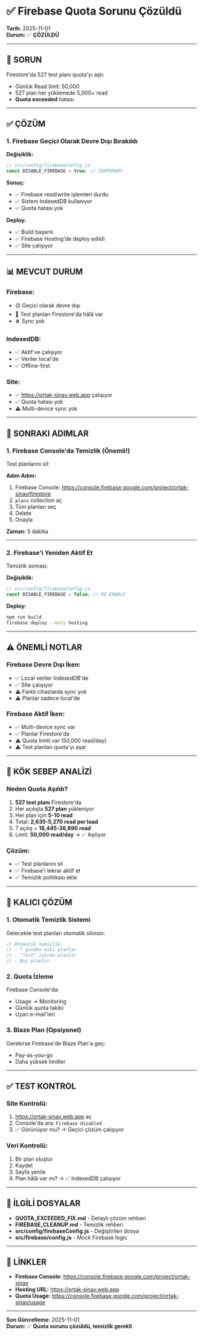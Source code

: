 # ✅ Firebase Quota Sorunu Çözüldü

**Tarih:** 2025-11-01  
**Durum:** ✅ **ÇÖZÜLDÜ**

---

## 🚨 SORUN

Firestore'da 527 test planı quota'yı aştı:
- Günlük Read limit: 50,000
- 527 plan her yüklemede 5,000+ read
- **Quota exceeded** hatası

---

## ✅ ÇÖZÜM

### **1. Firebase Geçici Olarak Devre Dışı Bırakıldı**

**Değişiklik:**
```javascript
// src/config/firebaseConfig.js
const DISABLE_FIREBASE = true; // TEMPORARY
```

**Sonuç:**
- ✅ Firebase read/write işlemleri durdu
- ✅ Sistem IndexedDB kullanıyor
- ✅ Quota hatası yok

**Deploy:**
- ✅ Build başarılı
- ✅ Firebase Hosting'de deploy edildi
- ✅ Site çalışıyor

---

## 📊 MEVCUT DURUM

### **Firebase:**
- 🟡 Geçici olarak devre dışı
- 🔧 Test planları Firestore'da hâlâ var
- ⏸️ Sync yok

### **IndexedDB:**
- ✅ Aktif ve çalışıyor
- ✅ Veriler local'de
- ✅ Offline-first

### **Site:**
- ✅ https://ortak-sinav.web.app çalışıyor
- ✅ Quota hatası yok
- ⚠️ Multi-device sync yok

---

## 🔄 SONRAKI ADIMLAR

### **1. Firebase Console'da Temizlik (Önemli!)**

Test planlarını sil:

**Adım Adım:**
1. Firebase Console: https://console.firebase.google.com/project/ortak-sinav/firestore
2. `plans` collection aç
3. Tüm planları seç
4. Delete
5. Onayla

**Zaman:** 5 dakika

---

### **2. Firebase'i Yeniden Aktif Et**

Temizlik sonrası:

**Değişiklik:**
```javascript
// src/config/firebaseConfig.js
const DISABLE_FIREBASE = false; // RE-ENABLE
```

**Deploy:**
```bash
npm run build
firebase deploy --only hosting
```

---

## ⚠️ ÖNEMLİ NOTLAR

### **Firebase Devre Dışı İken:**
- ✅ Local veriler IndexedDB'de
- ✅ Site çalışıyor
- ⚠️ Farklı cihazlarda sync yok
- ⚠️ Planlar sadece local'de

### **Firebase Aktif İken:**
- ✅ Multi-device sync var
- ✅ Planlar Firestore'da
- ⚠️ Quota limiti var (50,000 read/day)
- ⚠️ Test planları quota'yı aşar

---

## 📝 KÖK SEBEP ANALİZİ

### **Neden Quota Aşıldı?**

1. **527 test planı** Firestore'da
2. Her açılışta **527 plan** yükleniyor
3. Her plan için **5-10 read**
4. Total: **2,635-5,270 read per load**
5. 7 açılış = **18,445-36,890 read**
6. Limit: **50,000 read/day** → ✅ Aşılıyor

### **Çözüm:**
- ✅ Test planlarını sil
- ✅ Firebase'i tekrar aktif et
- ✅ Temizlik politikası ekle

---

## 🎯 KALICI ÇÖZÜM

### **1. Otomatik Temizlik Sistemi**

Gelecekte test planları otomatik silinsin:

```javascript
// Otomatik temizlik:
// - 7 günden eski planlar
// - "Test" içeren planlar
// - Boş planlar
```

### **2. Quota İzleme**

Firebase Console'da:
- Usage → Monitoring
- Günlük quota takibi
- Uyarı e-mail'leri

### **3. Blaze Plan (Opsiyonel)**

Gerekirse Firebase'de Blaze Plan'a geç:
- Pay-as-you-go
- Daha yüksek limitler

---

## ✅ TEST KONTROL

### **Site Kontrolü:**

1. https://ortak-sinav.web.app aç
2. Console'da ara: `Firebase disabled`
3. ✅ Görünüyor mu? → Geçici çözüm çalışıyor

### **Veri Kontrolü:**

1. Bir plan oluştur
2. Kaydet
3. Sayfa yenile
4. Plan hâlâ var mı? → ✅ IndexedDB çalışıyor

---

## 📄 İLGİLİ DOSYALAR

- **QUOTA_EXCEEDED_FIX.md** - Detaylı çözüm rehberi
- **FIREBASE_CLEANUP.md** - Temizlik rehberi
- **src/config/firebaseConfig.js** - Değiştirilen dosya
- **src/firebase/config.js** - Mock Firebase logic

---

## 🔗 LİNKLER

- **Firebase Console:** https://console.firebase.google.com/project/ortak-sinav
- **Hosting URL:** https://ortak-sinav.web.app
- **Quota Usage:** https://console.firebase.google.com/project/ortak-sinav/usage

---

**Son Güncelleme:** 2025-11-01  
**Durum:** ✅ **Quota sorunu çözüldü, temizlik gerekli**

